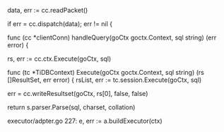 data, err := cc.readPacket()

if err = cc.dispatch(data); err != nil {

func (cc *clientConn) handleQuery(goCtx goctx.Context, sql string) (err error) {

rs, err := cc.ctx.Execute(goCtx, sql)

func (tc *TiDBContext) Execute(goCtx goctx.Context, sql string) (rs []ResultSet, err error) { rsList, err := tc.session.Execute(goCtx, sql)

err = cc.writeResultset(goCtx, rs[0], false, false)

return s.parser.Parse(sql, charset, collation)

executor/adpter.go 227: e, err := a.buildExecutor(ctx)
